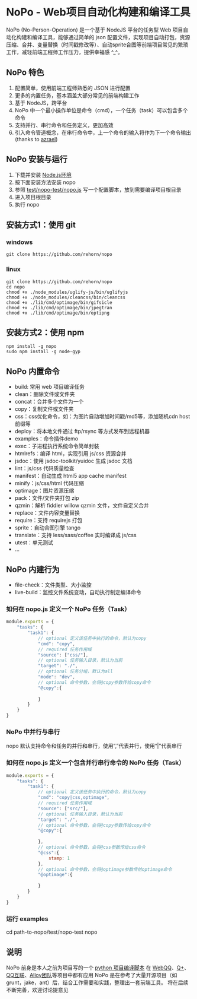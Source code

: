 # NoPo - Web项目自动化构建和编译工具
NoPo (No-Person-Operation) 是一个基于 NodeJS 平台的任务型 Web 项目自动化构建和编译工具，能够通过简单的 json 配置文件，实现项目自动打包，资源压缩、合并、变量替换（时间戳修改等）、自动sprite合图等前端项目常见的繁琐工作，减轻前端工程师工作压力，提供幸福感 ^_^。

## NoPo 特色
1. 配置简单，使用前端工程师熟悉的 JSON 进行配置
2. 更多的内置任务，基本涵盖大部分常见的前端构建工作
3. 基于 NodeJS，跨平台
4. NoPo 中一个最小操作单位是命令（cmd），一个任务（task）可以包含多个命令
5. 支持并行、串行命令和任务定义，更加高效
6. 引入命令管道概念，在串行命令中，上一个命令的输入将作为下一个命令输出 (thanks to [azrael](https://github.com/iazrael/))

## NoPo 安装与运行
1. 下载并安装 [Node.js环境](http://nodejs.org)
2. 按下面安装方法安装 nopo
3. 参照 [test/nopo-test/nopo.js](https://github.com/rehorn/nopo/blob/master/test/nopo-test/nopo.js) 写一个配置脚本，放到需要编译项目根目录
4. 进入项目根目录
5. 执行 nopo 

## 安装方式1：使用 git
### windows
```shell
git clone https://github.com/rehorn/nopo
```
### linux
```shell
git clone https://github.com/rehorn/nopo
cd nopo
chmod +x ./node_modules/uglify-js/bin/uglifyjs
chmod +x ./node_modules/cleancss/bin/cleancss
chmod +x ./lib/cmd/optimage/bin/gifsicle
chmod +x ./lib/cmd/optimage/bin/jpegtran
chmod +x ./lib/cmd/optimage/bin/optipng
```

## 安装方式2：使用 npm
```shell
npm install -g nopo
sudo npm install -g node-gyp
```

## NoPo 内置命令
* build: 常用 web 项目编译任务
* clean：删除文件或文件夹
* concat：合并多个文件为一个
* copy：复制文件或文件夹
* css：css优化命令，如：为图片自动增加时间戳/md5等，添加随机cdn host前缀等
* deploy：将本地文件通过 ftp/rsync 等方式发布到远程机器
* examples：命令插件demo
* exec：子进程执行系统命令简单封装
* htmlrefs：编译 html，实现引用 js/css 资源合并
* jsdoc：使用 jsdoc-toolkit/yuidoc 生成 jsdoc 文档
* lint：js/css 代码质量检查
* manifest：自动生成 html5 app cache manifest
* minify：js/css/html 代码压缩
* optimage：图片资源压缩
* pack：文件/文件夹打包 zip
* qzmin：解析 fiddler willow qzmin 文件，文件自定义合并
* replace：文件内容变量替换
* require：支持 requirejs 打包
* sprite：自动合图引擎 tango
* translate：支持 less/sass/coffee 实时编译成 js/css
* utest：单元测试
* ...

## NoPo 内建行为
* file-check：文件类型、大小监控
* live-build：监控文件系统变动，自动执行制定编译命令

### 如何在 nopo.js 定义一个 NoPo 任务（Task）
```js
module.exports = {
    "tasks": {
        "task1": {
            // optional 定义该任务中执行的命令，默认为copy
            "cmd": "copy",
            // required 任务作用域
            "source": ["css/"],
            // optional 任务输入目录，默认为当前
            "target": "./",
            // optional 任务分组，默认为all
            "mode": "dev",
            // optional 命令参数，会将@copy参数传给copy命令
            "@copy":{
                
            }
        }
    }   
}
```
### NoPo 中并行与串行
nopo 默认支持命令和任务的并行和串行，使用“,”代表并行，使用“|”代表串行

### 如何在 nopo.js 定义一个包含并行串行命令的 NoPo 任务（Task）
```js
module.exports = {
    "tasks": {
        "task1": {
            // optional 定义该任务中执行的命令，默认为copy
            "cmd": "copy|css,optimage",
            // required 任务作用域
            "source": ["src/"],
            // optional 任务输入目录，默认为当前
            "target": "./",
            // optional 命令参数，会将@copy参数传给copy命令
            "@copy":{
                
            },
            // optional 命令参数，会将@css参数传给css命令
            "@css":{
                stamp: 1
            },
            // optional 命令参数，会将@optimage参数传给optimage命令
            "@optimage":{
                
            }
        }
    }   
}
```

### 运行 examples
cd path-to-nopo/test/nopo-test
nopo

## 说明
NoPo 前身是本人之前为项目写的一个 [python 项目编译脚本](https://github.com/rehorn/webcompiler.git)
在 [WebQQ](http://web.qq.com)、[Q+](http://www.qplus.com)、[QQ互联](http://connect.qq.com)、[Alloy团队](http://alloyteam.github.com)等项目中都有应用
NoPo 是在参考了大量开源项目（如grunt，jake，ant）后，结合工作需要和实践，整理出一套前端工具。
将在后续不断完善，欢迎讨论提意见